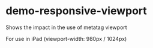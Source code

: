 demo-responsive-viewport
========================

Shows the impact in the use of metatag viewport

For use in iPad (viewport-width: 980px / 1024px)
